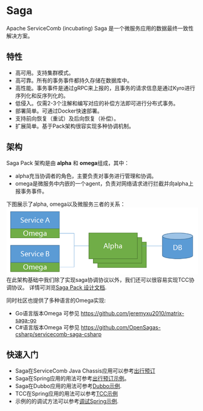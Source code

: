 # Saga
Apache ServiceComb (incubating) Saga 是一个微服务应用的数据最终一致性解决方案。

## 特性
* 高可用。支持集群模式。
* 高可靠。所有的事务事件都持久存储在数据库中。
* 高性能。事务事件是通过gRPC来上报的，且事务的请求信息是通过Kyro进行序列化和反序列化的。
* 低侵入。仅需2-3个注解和编写对应的补偿方法即可进行分布式事务。
* 部署简单。可通过Docker快速部署。
* 支持前向恢复（重试）及后向恢复（补偿）。
* 扩展简单。基于Pack架构很容实现多种协调机制。

## 架构
Saga Pack 架构是由 **alpha** 和 **omega**组成，其中：
* alpha充当协调者的角色，主要负责对事务进行管理和协调。
* omega是微服务中内嵌的一个agent，负责对网络请求进行拦截并向alpha上报事务事件。

下图展示了alpha, omega以及微服务三者的关系：
![Saga Pack 架构](static_files/pack.png)
在此架构基础中我们除了实现saga协调协议以外，我们还可以很容易实现TCC协调协议。
详情可浏览[Saga Pack 设计文档](design_zh.md).

同时社区也提供了多种语言的Omega实现:
* Go语言版本Omega 可参见 https://github.com/jeremyxu2010/matrix-saga-go
* C#语言版本Omega 可参见 https://github.com/OpenSagas-csharp/servicecomb-saga-csharp


## 快速入门
* Saga在ServiceComb Java Chassis应用可以参考[出行预订](https://github.com/apache/incubator-servicecomb-saga/saga-demo/saga-servicecomb-demo/README.md)
* Saga在Spring应用的用法可参考[出行预订示例](https://github.com/apache/incubator-servicecomb-saga/saga-demo/saga-spring-demo/README.md)。
* Saga在Dubbo应用的用法可参考[Dubbo示例](https://github.com/apache/incubator-servicecomb-saga/saga-demo/saga-dubbo-demo/README.md).
* TCC在Spring应用的用法可以参考[TCC示例](https://github.com/apache/incubator-servicecomb-saga/saga-demo/tcc-spring-demo/README.md)
* 示例的的调试方法可以参考[调试Spring示例](https://github.com/apache/incubator-servicecomb-saga/saga-demo/saga-spring-demo#debugging).

